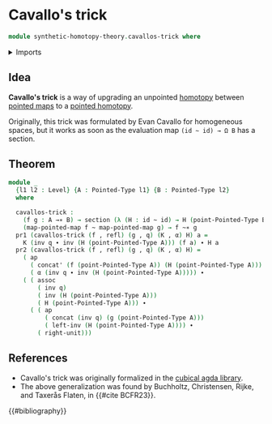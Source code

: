 # Cavallo's trick

```agda
module synthetic-homotopy-theory.cavallos-trick where
```

<details><summary>Imports</summary>

```agda
open import foundation.action-on-identifications-functions
open import foundation.dependent-pair-types
open import foundation.function-types
open import foundation.homotopies
open import foundation.identity-types
open import foundation.sections
open import foundation.universe-levels

open import structured-types.pointed-homotopies
open import structured-types.pointed-maps
open import structured-types.pointed-types
```

</details>

## Idea

**Cavallo's trick** is a way of upgrading an unpointed
[homotopy](foundation.homotopies.md) between
[pointed maps](structured-types.pointed-maps.md) to a
[pointed homotopy](structured-types.pointed-homotopies.md).

Originally, this trick was formulated by Evan Cavallo for homogeneous spaces,
but it works as soon as the evaluation map `(id ~ id) → Ω B` has a section.

## Theorem

```agda
module _
  {l1 l2 : Level} {A : Pointed-Type l1} {B : Pointed-Type l2}
  where

  cavallos-trick :
    (f g : A →∗ B) → section (λ (H : id ~ id) → H (point-Pointed-Type B)) →
    (map-pointed-map f ~ map-pointed-map g) → f ~∗ g
  pr1 (cavallos-trick (f , refl) (g , q) (K , α) H) a =
    K (inv q ∙ inv (H (point-Pointed-Type A))) (f a) ∙ H a
  pr2 (cavallos-trick (f , refl) (g , q) (K , α) H) =
    ( ap
      ( concat' (f (point-Pointed-Type A)) (H (point-Pointed-Type A)))
      ( α (inv q ∙ inv (H (point-Pointed-Type A))))) ∙
    ( ( assoc
        ( inv q)
        ( inv (H (point-Pointed-Type A)))
        ( H (point-Pointed-Type A))) ∙
      ( ( ap
          ( concat (inv q) (g (point-Pointed-Type A)))
          ( left-inv (H (point-Pointed-Type A)))) ∙
        ( right-unit)))
```

## References

- Cavallo's trick was originally formalized in the
  [cubical agda library](https://agda.github.io/cubical/Cubical.Foundations.Pointed.Homogeneous.html).
- The above generalization was found by Buchholtz, Christensen, Rijke, and
  Taxerås Flaten, in {{#cite BCFR23}}.

{{#bibliography}}
